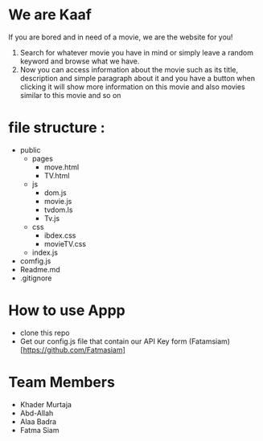 # We are Kaaf

If you are bored and in need of a movie, we are the website for you!

1. Search for whatever movie you have in mind or simply leave a random keyword and browse what we have.
2. Now you can access information about the movie such as its title, description and simple paragraph about it and you have a button when clicking it will show more information on this movie and also movies similar to this movie and so on

# file structure :
  * public
     * pages 
       * move.html
       * TV.html
     * js
       * dom.js
       * movie.js
       * tvdom.ls
       * Tv.js
     * css
       * ibdex.css
       * movieTV.css
     * index.js
  * comfig.js
  * Readme.md
  * .gitignore

  
# How to use Appp 
   * clone this repo 
   * Get our config.js file that contain our API Key form (Fatamsiam)[https://github.com/Fatmasiam]
   
   
# Team Members
  * Khader Murtaja
  * Abd-Allah 
  * Alaa Badra
  * Fatma Siam
    


